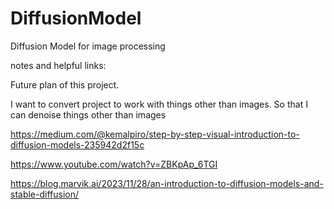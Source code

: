 # DiffusionModel
Diffusion Model for image processing 

notes and helpful links:

Future plan of this project. 

I want to convert project to work with things other than images. So that I can denoise things other than images

https://medium.com/@kemalpiro/step-by-step-visual-introduction-to-diffusion-models-235942d2f15c

https://www.youtube.com/watch?v=ZBKpAp_6TGI

https://blog.marvik.ai/2023/11/28/an-introduction-to-diffusion-models-and-stable-diffusion/
